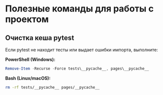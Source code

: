 # Полезные команды для работы с проектом

## Очистка кеша pytest
Если pytest не находит тесты или выдает ошибки импорта, выполните:

**PowerShell (Windows):**
```powershell
Remove-Item -Recurse -Force tests\__pycache__, pages\__pycache__
```

**Bash (Linux/macOS):**
```bash
rm -rf tests/__pycache__ pages/__pycache__

```